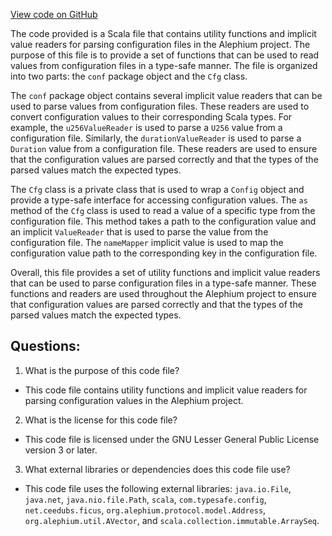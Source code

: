 [View code on GitHub](https://github.com/alephium/alephium/blob/master/conf/src/main/scala/org/alephium/conf/package.scala)

The code provided is a Scala file that contains utility functions and implicit value readers for parsing configuration files in the Alephium project. The purpose of this file is to provide a set of functions that can be used to read values from configuration files in a type-safe manner. The file is organized into two parts: the `conf` package object and the `Cfg` class.

The `conf` package object contains several implicit value readers that can be used to parse values from configuration files. These readers are used to convert configuration values to their corresponding Scala types. For example, the `u256ValueReader` is used to parse a `U256` value from a configuration file. Similarly, the `durationValueReader` is used to parse a `Duration` value from a configuration file. These readers are used to ensure that the configuration values are parsed correctly and that the types of the parsed values match the expected types.

The `Cfg` class is a private class that is used to wrap a `Config` object and provide a type-safe interface for accessing configuration values. The `as` method of the `Cfg` class is used to read a value of a specific type from the configuration file. This method takes a path to the configuration value and an implicit `ValueReader` that is used to parse the value from the configuration file. The `nameMapper` implicit value is used to map the configuration value path to the corresponding key in the configuration file.

Overall, this file provides a set of utility functions and implicit value readers that can be used to parse configuration files in a type-safe manner. These functions and readers are used throughout the Alephium project to ensure that configuration values are parsed correctly and that the types of the parsed values match the expected types.
## Questions: 
 1. What is the purpose of this code file?
- This code file contains utility functions and implicit value readers for parsing configuration values in the Alephium project.

2. What is the license for this code file?
- This code file is licensed under the GNU Lesser General Public License version 3 or later.

3. What external libraries or dependencies does this code file use?
- This code file uses the following external libraries: `java.io.File`, `java.net`, `java.nio.file.Path`, `scala`, `com.typesafe.config`, `net.ceedubs.ficus`, `org.alephium.protocol.model.Address`, `org.alephium.util.AVector`, and `scala.collection.immutable.ArraySeq`.